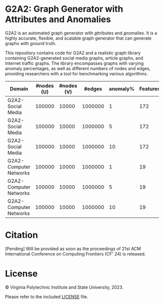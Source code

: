 # G2A2: Graph Generator with Attributes and Anomalies

G2A2 is an automated <ins>g</ins>raph <ins>g</ins>enerator with <ins>a</ins>ttributes and <ins>a</ins>nomalies. It is a highly accurate, flexible, and scalable graph generator that can generate graphs with ground truth.

This repository contains code for G2A2 and a realistic graph library containing G2A2-generated social media graphs, article graphs, and Internet traffic graphs. The library
encompasses graphs with varying anomaly percentages, as well as different numbers of nodes and edges, providing researchers with a tool for benchmarking various algorithms.

| Domain                 | #nodes (U) | #nodes (V) | #edges  | anomaly% | Features | Duration (hrs) | Link |
|------------------------|------------|------------|---------|----------|----------|----------------|------|
| G2A2-Social Media      | 100000     | 10000      | 1000000 | 1        | 172      | 744            |      |
| G2A2-Social Media      | 100000     | 10000      | 1000000 | 5        | 172      | 744            |      |
| G2A2-Social Media      | 100000     | 10000      | 1000000 | 10       | 172      | 744            |      |
| G2A2-Computer Networks | 100000     | 10000      | 1000000 | 1        | 19       | 144            |  [Download](https://drive.google.com/file/d/1Zr7GjSvtx3_KsOaQRksMXmf3eo_Fo-2W/view?usp=sharing)    |
| G2A2-Computer Networks | 100000     | 10000      | 1000000 | 5        | 19       | 144            |  [Download](https://drive.google.com/file/d/18pQZtR9OVMEUZ7x4WanD27x16AE1ztd9/view?usp=sharing)    |
| G2A2-Computer Networks | 100000     | 10000      | 1000000 | 10       | 19       | 144            |  [Download](https://drive.google.com/file/d/1j2RVDRcokvQP3-F1zOR4P_LnsrNVFFdw/view?usp=sharing)   |

# Citation

[Pending] Will be provided as soon as the proceedings of 21st ACM International Conference on Computing Frontiers (CF' 24) is released.


# License

&copy; Virginia Polytechnic Institute and State University, 2023.

Please refer to the included [LICENSE](./LICENSE) file.
